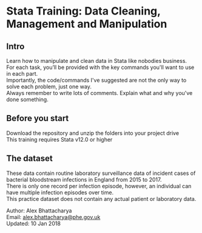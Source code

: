 # Stata Training: Data Cleaning, Management and Manipulation

## Intro

Learn how to manipulate and clean data in Stata like nobodies business.  
For each task, you’ll be provided with the key commands you'll want to use in each part.   
Importantly, the code/commands I've suggested are not the only way to solve each problem, just one way.  
Always remember to write lots of comments. Explain what and why you've done something.

## Before you start

Download the repository and unzip the folders into your project drive  
This training requires Stata v12.0 or higher

## The dataset

These data contain routine laboratory surveillance data of incident cases of bacterial bloodstream infections in England from 2015 to 2017.   
There is only one record per infection episode, however, an individual can have multiple infection episodes over time.  
This practice dataset does not contain any actual patient or laboratory data.

Author:     Alex Bhattacharya  
Email:         alex.bhattacharya@phe.gov.uk  
Updated:     10 Jan 2018

